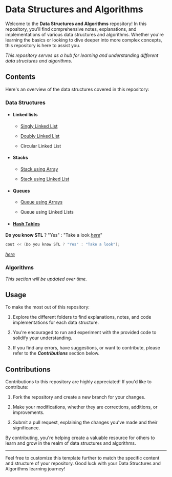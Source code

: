 # Data Structures and Algorithms

Welcome to the **Data Structures and Algorithms** repository! In this repository, you'll find comprehensive notes, explanations, and implementations of various data structures and algorithms. Whether you're learning the basics or looking to dive deeper into more complex concepts, this repository is here to assist you.

*This repository serves as a hub for learning and understanding different data structures and algorithms.*

## Contents

Here's an overview of the data structures covered in this repository:

### Data Structures
- #### Linked lists

    - [Singly Linked List](./singly_linked_lists/)

    - [Doubly Linked List](./doubly_linked_lists/)

    - Circular Linked List

- #### Stacks
    - [Stack using Array](./stack_array/)

    - [Stack using Linked List](./stack_linkedlist/)

- #### Queues
    - [Queue using Arrays](./queue_array/)
      
    - Queue using Linked Lists

- #### [Hash Tables](./hash_tables/)


**Do you know STL** ? "Yes" : "Take a look [*here*](./STL/)"

```cpp
cout << (Do you know STL ? "Yes" : "Take a look");
``` 
[*here*](./STL/)

### Algorithms

*This section will be updated over time.*

## Usage

To make the most out of this repository:

1. Explore the different folders to find explanations, notes, and code implementations for each data structure.

1. You're encouraged to run and experiment with the provided code to solidify your understanding.

1. If you find any errors, have suggestions, or want to contribute, please refer to the ***Contributions*** section below.

## Contributions
Contributions to this repository are highly appreciated! If you'd like to contribute:

1. Fork the repository and create a new branch for your changes.

1. Make your modifications, whether they are corrections, additions, or improvements.

1. Submit a pull request, explaining the changes you've made and their significance.

By contributing, you're helping create a valuable resource for others to learn and grow in the realm of data structures and algorithms.

---
Feel free to customize this template further to match the specific content and structure of your repository. Good luck with your Data Structures and Algorithms learning journey!
